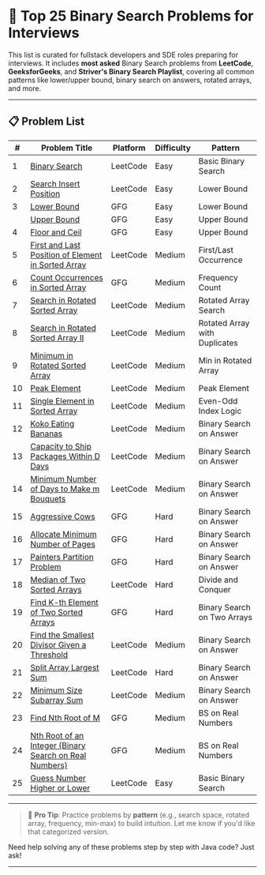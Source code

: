 # 🧠 Top 25 Binary Search Problems for Interviews

This list is curated for fullstack developers and SDE roles preparing for interviews. It includes **most asked** Binary Search problems from **LeetCode**, **GeeksforGeeks**, and **Striver's Binary Search Playlist**, covering all common patterns like lower/upper bound, binary search on answers, rotated arrays, and more.

---

## 📋 Problem List

| #   | Problem Title                                                                                                                                 | Platform | Difficulty | Pattern                       |
| --- | --------------------------------------------------------------------------------------------------------------------------------------------- | -------- | ---------- | ----------------------------- |
| 1   | [Binary Search](https://leetcode.com/problems/binary-search/)                                                                                 | LeetCode | Easy       | Basic Binary Search           |
| 2   | [Search Insert Position](https://leetcode.com/problems/search-insert-position/)                                                               | LeetCode | Easy       | Lower Bound                   |
| 3   | [Lower Bound](https://www.geeksforgeeks.org/problems/implement-lower-bound/1)                                                                 | GFG      | Easy       | Lower Bound                   |
|     | [Upper Bound](https://www.geeksforgeeks.org/problems/implement-upper-bound/1)                                                                 | GFG      | Easy       | Upper Bound                   |
| 4   | [Floor and Ceil](https://www.geeksforgeeks.org/find-floor-ceil-unsorted-array/)                                                               | GFG      | Easy       | Upper Bound                   |
| 5   | [First and Last Position of Element in Sorted Array](https://leetcode.com/problems/find-first-and-last-position-of-element-in-sorted-array/)  | LeetCode | Medium     | First/Last Occurrence         |
| 6   | [Count Occurrences in Sorted Array](https://www.geeksforgeeks.org/count-number-of-occurrences-in-a-sorted-array/)                             | GFG      | Medium     | Frequency Count               |
| 7   | [Search in Rotated Sorted Array](https://leetcode.com/problems/search-in-rotated-sorted-array/)                                               | LeetCode | Medium     | Rotated Array Search          |
| 8   | [Search in Rotated Sorted Array II](https://leetcode.com/problems/search-in-rotated-sorted-array-ii/)                                         | LeetCode | Medium     | Rotated Array with Duplicates |
| 9   | [Minimum in Rotated Sorted Array](https://leetcode.com/problems/find-minimum-in-rotated-sorted-array/)                                        | LeetCode | Medium     | Min in Rotated Array          |
| 10  | [Peak Element](https://leetcode.com/problems/find-peak-element/)                                                                              | LeetCode | Medium     | Peak Element                  |
| 11  | [Single Element in Sorted Array](https://leetcode.com/problems/single-element-in-a-sorted-array/)                                             | LeetCode | Medium     | Even-Odd Index Logic          |
| 12  | [Koko Eating Bananas](https://leetcode.com/problems/koko-eating-bananas/)                                                                     | LeetCode | Medium     | Binary Search on Answer       |
| 13  | [Capacity to Ship Packages Within D Days](https://leetcode.com/problems/capacity-to-ship-packages-within-d-days/)                             | LeetCode | Medium     | Binary Search on Answer       |
| 14  | [Minimum Number of Days to Make m Bouquets](https://leetcode.com/problems/minimum-number-of-days-to-make-m-bouquets/)                         | LeetCode | Medium     | Binary Search on Answer       |
| 15  | [Aggressive Cows](https://www.geeksforgeeks.org/aggressive-cows-dynamic-programming-solution/)                                                | GFG      | Hard       | Binary Search on Answer       |
| 16  | [Allocate Minimum Number of Pages](https://www.geeksforgeeks.org/allocate-minimum-number-pages/)                                              | GFG      | Hard       | Binary Search on Answer       |
| 17  | [Painters Partition Problem](https://www.geeksforgeeks.org/painters-partition-problem/)                                                       | GFG      | Hard       | Binary Search on Answer       |
| 18  | [Median of Two Sorted Arrays](https://leetcode.com/problems/median-of-two-sorted-arrays/)                                                     | LeetCode | Hard       | Divide and Conquer            |
| 19  | [Find K-th Element of Two Sorted Arrays](https://practice.geeksforgeeks.org/problems/k-th-element-of-two-sorted-array1317/1)                  | GFG      | Hard       | Binary Search on Two Arrays   |
| 20  | [Find the Smallest Divisor Given a Threshold](https://leetcode.com/problems/find-the-smallest-divisor-given-a-threshold/)                     | LeetCode | Medium     | Binary Search on Answer       |
| 21  | [Split Array Largest Sum](https://leetcode.com/problems/split-array-largest-sum/)                                                             | LeetCode | Hard       | Binary Search on Answer       |
| 22  | [Minimum Size Subarray Sum](https://leetcode.com/problems/minimum-size-subarray-sum/description/?envType=problem-list-v2&envId=binary-search) | LeetCode | Medium     | Binary Search on Answer       |
| 23  | [Find Nth Root of M](https://www.geeksforgeeks.org/find-n-th-root-of-a-number-using-binary-search/)                                           | GFG      | Medium     | BS on Real Numbers            |
| 24  | [Nth Root of an Integer (Binary Search on Real Numbers)](https://practice.geeksforgeeks.org/problems/nth-root-of-a-number/0)                  | GFG      | Medium     | BS on Real Numbers            |
| 25  | [Guess Number Higher or Lower](https://leetcode.com/problems/guess-number-higher-or-lower/)                                                   | LeetCode | Easy       | Basic Binary Search           |

---

> 📌 **Pro Tip**: Practice problems by **pattern** (e.g., search space, rotated array, frequency, min-max) to build intuition. Let me know if you'd like that categorized version.

Need help solving any of these problems step by step with Java code? Just ask!

---
